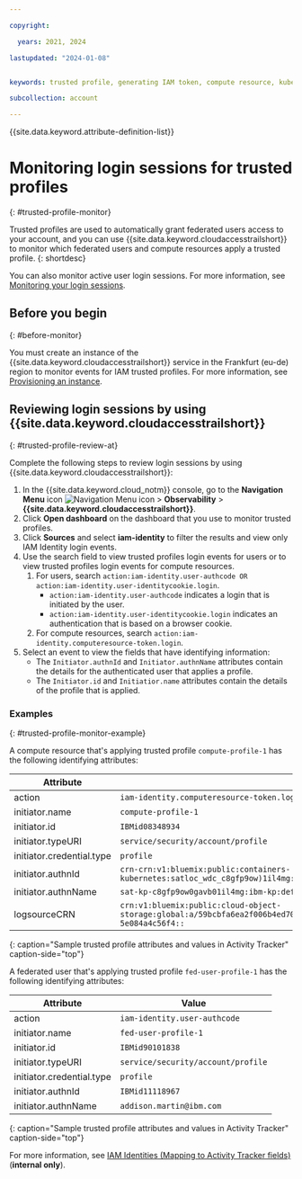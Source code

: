 ```yaml
---

copyright:

  years: 2021, 2024

lastupdated: "2024-01-08"


keywords: trusted profile, generating IAM token, compute resource, kubernetes cluster, virtual server

subcollection: account

---
```


{{site.data.keyword.attribute-definition-list}}

# Monitoring login sessions for trusted profiles
{: #trusted-profile-monitor}

Trusted profiles are used to automatically grant federated users access to your account, and you can use {{site.data.keyword.cloudaccesstrailshort}} to monitor which federated users and compute resources apply a trusted profile.
{: shortdesc}

You can also monitor active user login sessions. For more information, see [Monitoring your login sessions](/docs/account?topic=account-monitor-your-session).

## Before you begin
{: #before-monitor}

You must create an instance of the {{site.data.keyword.cloudaccesstrailshort}} service in the Frankfurt (eu-de) region to monitor events for IAM trusted profiles. For more information, see [Provisioning an instance](/docs/activity-tracker?topic=activity-tracker-provision).

## Reviewing login sessions by using {{site.data.keyword.cloudaccesstrailshort}}
{: #trusted-profile-review-at}

Complete the following steps to review login sessions by using {{site.data.keyword.cloudaccesstrailshort}}:

1. In the {{site.data.keyword.cloud_notm}} console, go to the **Navigation Menu** icon ![Navigation Menu icon](../icons/icon_hamburger.svg "Menu") > **Observability** > **{{site.data.keyword.cloudaccesstrailshort}}**.
1. Click **Open dashboard** on the dashboard that you use to monitor trusted profiles.
1. Click **Sources** and select **iam-identity** to filter the results and view only IAM Identity login events.
1. Use the search field to view trusted profiles login events for users or to view trusted profiles login events for compute resources.
   1. For users, search `action:iam-identity.user-authcode OR action:iam-identity.user-identitycookie.login`.
      * `action:iam-identity.user-authcode` indicates a login that is initiated by the user.
      * `action:iam-identity.user-identitycookie.login` indicates an authentication that is based on a browser cookie.
   1. For compute resources, search `action:iam-identity.computeresource-token.login`.
1. Select an event to view the fields that have identifying information:
   * The `Initiator.authnId` and `Initiator.authnName` attributes contain the details for the authenticated user that applies a profile.
   * The `Initiator.id` and `Initiatior.name` attributes contain the details of the profile that is applied.


### Examples
{: #trusted-profile-monitor-example}

A compute resource that's applying trusted profile `compute-profile-1` has the following identifying attributes:

| Attribute    | Value      |
|---------------|------------|
| action        | `iam-identity.computeresource-token.login` |
| initiator.name | `compute-profile-1` |
| initiator.id  | `IBMid08348934` |
| initiator.typeURI | `service/security/account/profile` |
| initiator.credential.type | `profile` |
| initiator.authnId | `crn-crn:v1:bluemix:public:containers-kubernetes:satloc_wdc_c8gfp9ow)1il4mg:a/a319e5b2c84429a9a2ece7a7c9a8807:c8jrclfw0` |
| initiator.authnName | `sat-kp-c8gfp9ow0gavb01il4mg:ibm-kp:default:key-management-crypto-7797c45798-mlbck` |
| logsourceCRN | `crn:v1:bluemix:public:cloud-object-storage:global:a/59bcbfa6ea2f006b4ed7094c1a08dcdd:1a0ec336-f391-4091-a6fb-5e084a4c56f4::` |
{: caption="Sample trusted profile attributes and values in Activity Tracker" caption-side="top"}

A federated user that's applying trusted profile `fed-user-profile-1` has the following identifying attributes:

| Attribute    | Value      |
|---------------|------------|
| action        | `iam-identity.user-authcode` |
| initiator.name | `fed-user-profile-1` |
| initiator.id  | `IBMid90101838` |
| initiator.typeURI | `service/security/account/profile` |
| initiator.credential.type | `profile` |
| initiator.authnId | `IBMid11118967` |
| initiator.authnName | `addison.martin@ibm.com` |
{: caption="Sample trusted profile attributes and values in Activity Tracker" caption-side="top"}

For more information, see [IAM Identities (Mapping to Activity Tracker fields)](/docs/observability?topic=observability-scenario-iam-identities#trusted-profile) (**internal only**).
